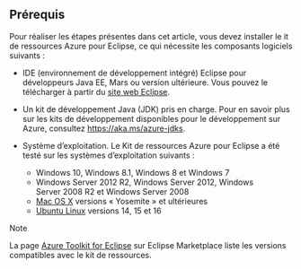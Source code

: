 ## <a name="prerequisites"></a>Prérequis
Pour réaliser les étapes présentes dans cet article, vous devez installer le it de ressources Azure pour Eclipse, ce qui nécessite les composants logiciels suivants :

* IDE (environnement de développement intégré) Eclipse pour développeurs Java EE, Mars ou version ultérieure. Vous pouvez le télécharger à partir du [site web Eclipse](http://www.eclipse.org/downloads/).
* Un kit de développement Java (JDK) pris en charge. Pour en savoir plus sur les kits de développement disponibles pour le développement sur Azure, consultez <https://aka.ms/azure-jdks>.
* Système d’exploitation. Le Kit de ressources Azure pour Eclipse a été testé sur les systèmes d’exploitation suivants :
  
  * Windows 10, Windows 8.1, Windows 8 et Windows 7
  * Windows Server 2012 R2, Windows Server 2012, Windows Server 2008 R2 et Windows Server 2008
  * [Mac OS X](http://www.apple.com/osx) versions « Yosemite » et ultérieures
  * [Ubuntu Linux](http://www.ubuntu.com) versions 14, 15 et 16

> [!NOTE]
> 
> La page [Azure Toolkit for Eclipse](http://marketplace.eclipse.org/content/azure-toolkit-eclipse) sur Eclipse Marketplace liste les versions compatibles avec le kit de ressources.
> 

<!--
> [!IMPORTANT]
> 
> If you are using the Azure Toolkit for Eclipse on Windows, the toolkit requires installing the Azure SDK 2.9.6 or later in order to use the Azure emulator. You have two options for installing the Azure SDK:
> 
> * You can download and install the Azure SDK by using the [Web Platform Installer (WebPI)](http://go.microsoft.com/fwlink/?LinkID=252838).
> * If you do not have the Azure SDK installed when you create your first Azure deployment project, you will be prompted to automatically download install the requisite version of the Azure SDK.
> 
> Note that the Azure SDK is required on Windows only.
> 
-->
